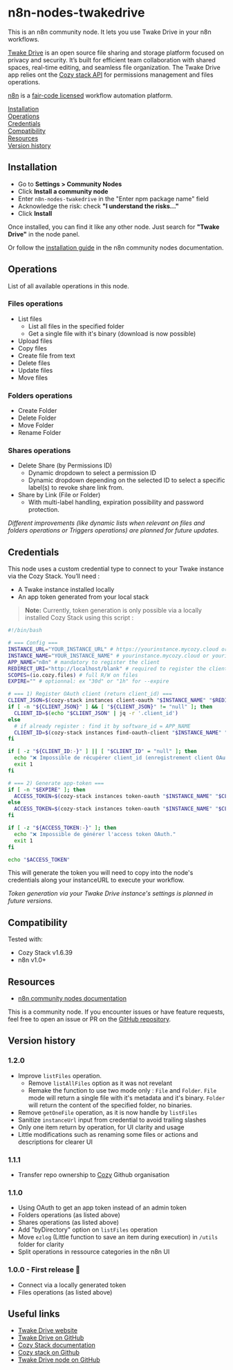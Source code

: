 # n8n-nodes-twakedrive

This is an n8n community node. It lets you use Twake Drive in your n8n workflows.

[Twake Drive](https://twake-drive.com/) is an open source file sharing and storage platform focused on privacy and security. It’s built for efficient team collaboration with shared spaces, real-time editing, and seamless file organization. The Twake Drive app relies ont the [Cozy stack API](https://github.com/cozy/cozy-stack/tree/master/docs) for permissions management and files operations.

[n8n](https://n8n.io/) is a [fair-code licensed](https://docs.n8n.io/reference/license/) workflow automation platform.

[Installation](#installation)  
[Operations](#operations)  
[Credentials](#credentials)  
[Compatibility](#compatibility)  
[Resources](#resources)  
[Version history](#version-history)

## Installation

- Go to **Settings > Community Nodes**
- Click **Install a community node**
- Enter `n8n-nodes-twakedrive` in the "Enter npm package name" field
- Acknowledge the risk: check **"I understand the risks..."**
- Click **Install**

Once installed, you can find it like any other node. Just search for **"Twake Drive"** in the node panel.

Or follow the [installation guide](https://docs.n8n.io/integrations/community-nodes/installation/) in the n8n community nodes documentation.

## Operations

List of all available operations in this node.

### Files operations

- List files
  - List all files in the specified folder
  - Get a single file with it's binary (download is now possible)
- Upload files
- Copy files
- Create file from text
- Delete files
- Update files
- Move files

### Folders operations

- Create Folder
- Delete Folder
- Move Folder
- Rename Folder

### Shares operations

- Delete Share (by Permissions ID)
  - Dynamic dropdown to select a permission ID
  - Dynamic dropdown depending on the selected ID to select a specific label(s) to revoke share link from.
- Share by Link (File or Folder)
  - With multi-label handling, expiration possibility and password protection.

_Different improvements (like dynamic lists when relevant on files and folders operations or Triggers operations) are planned for future updates._

## Credentials

This node uses a custom credential type to connect to your Twake instance via the Cozy Stack. You’ll need :

- A Twake instance installed locally
- An app token generated from your local stack

> **Note:**
> Currently, token generation is only possible via a locally installed Cozy Stack using this script :

```bash
#!/bin/bash

# === Config ===
INSTANCE_URL="YOUR_INSTANCE_URL" # https://yourinstance.mycozy.cloud or https://yourinstance.twake.linagora.com
INSTANCE_NAME="YOUR_INSTANCE_NAME" # yourinstance.mycozy.cloud or yourinstance.twake.linagora.com
APP_NAME="n8n" # mandatory to register the client
REDIRECT_URI="http://localhost/blank" # required to register the client
SCOPES=(io.cozy.files) # full R/W on files
EXPIRE="" # optionnal: ex "30d" or "1h" for --expire

# === 1) Register OAuth client (return client_id) ===
CLIENT_JSON=$(cozy-stack instances client-oauth "$INSTANCE_NAME" "$REDIRECT_URI" "$APP_NAME" "$APP_NAME" --json 2>/dev/null || true)
if [ -n "${CLIENT_JSON}" ] && [ "${CLIENT_JSON}" != "null" ]; then
  CLIENT_ID=$(echo "$CLIENT_JSON" | jq -r '.client_id')
else
  # if already register : find it by software_id = APP_NAME
  CLIENT_ID=$(cozy-stack instances find-oauth-client "$INSTANCE_NAME" "$APP_NAME" 2>/dev/null | awk '/client_id/ {print $2}')
fi

if [ -z "${CLIENT_ID:-}" ] || [ "$CLIENT_ID" = "null" ]; then
  echo "❌ Impossible de récupérer client_id (enregistrement client OAuth)."
  exit 1
fi

# === 2) Generate app-token ===
if [ -n "$EXPIRE" ]; then
  ACCESS_TOKEN=$(cozy-stack instances token-oauth "$INSTANCE_NAME" "$CLIENT_ID" "${SCOPES[@]}" --expire "$EXPIRE")
else
  ACCESS_TOKEN=$(cozy-stack instances token-oauth "$INSTANCE_NAME" "$CLIENT_ID" "${SCOPES[@]}")
fi

if [ -z "${ACCESS_TOKEN:-}" ]; then
  echo "❌ Impossible de générer l'access token OAuth."
  exit 1
fi

echo "$ACCESS_TOKEN"
```

This will generate the token you will need to copy into the node's credentials along your instanceURL to execute your workflow.

_Token generation via your Twake Drive instance's settings is planned in future versions._

## Compatibility

Tested with:

- Cozy Stack v1.6.39
- n8n v1.0+

## Resources

- [n8n community nodes documentation](https://docs.n8n.io/integrations/#community-nodes)

This is a community node. If you encounter issues or have feature requests, feel free to open an issue or PR on the [GitHub repository](https://github.com/cozy/n8n-nodes-twakedrive).

## Version history

### 1.2.0

- Improve `listFiles` operation.
  - Remove `listAllFiles` option as it was not revelant
  - Remake the function to use two mode only : `File` and `Folder`. `File` mode will return a single file with it's metadata and it's binary. `Folder` will return the content of the specified folder, no binaries.
- Remove `getOneFile` operation, as it is now handle by `listFiles`
- Sanitize `instanceUrl` input from credential to avoid trailing slashes
- Only one item return by operation, for UI clarity and usage
- Little modifications such as renaming some files or actions and descriptions for clearer UI

### 1.1.1

- Transfer repo ownership to [Cozy](https://github.com/cozy/) Github organisation

### 1.1.0

- Using OAuth to get an app token instead of an admin token
- Folders operations (as listed above)
- Shares operations (as listed above)
- Add "byDirectory" option on `listFiles` operation
- Move `ezlog` (Little function to save an item during execution) in `/utils` folder for clarity
- Split operations in ressource categories in the n8n UI

### 1.0.0 - First release 🎉

- Connect via a locally generated token
- Files operations (as listed above)

## Useful links

- [Twake Drive website](https://twake-drive.com/)
- [Twake Drive on GitHub](https://github.com/cozy/cozy-drive)
- [Cozy Stack documentation](https://docs.cozy.io/en/cozy-stack/)
- [Cozy stack on Github](https://github.com/cozy/cozy-stack/)
- [Twake Drive node on GitHub](https://github.com/cozy/n8n-nodes-twakedrive)
